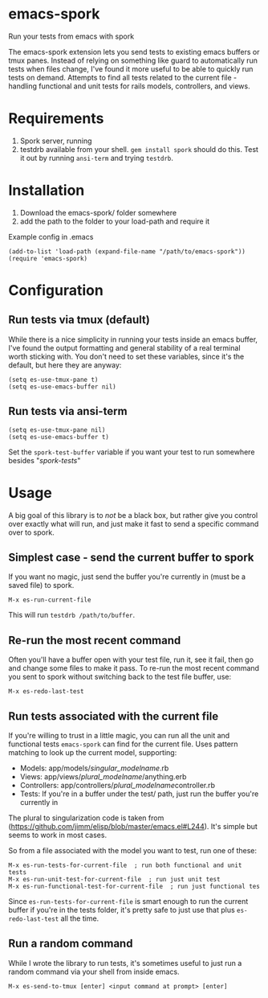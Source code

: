 emacs-spork
===========

Run your tests from emacs with spork

The emacs-spork extension lets you send tests to existing emacs buffers or tmux panes. Instead of relying on something like guard to automatically run tests when files change, I've found it more useful to be able to quickly run tests on demand. Attempts to find all tests related to the current file - handling functional and unit tests for rails models, controllers, and views.

Requirements
===========

1. Spork server, running
2. testdrb available from your shell. `gem install spork` should do this. Test it out by running `ansi-term` and trying `testdrb`.

Installation
============

1. Download the emacs-spork/ folder somewhere
2. add the path to the folder to your load-path and require it

Example config in .emacs

    (add-to-list 'load-path (expand-file-name "/path/to/emacs-spork"))
    (require 'emacs-spork)

Configuration
============

Run tests via tmux (default)
------------

While there is a nice simplicity in running your tests inside an emacs buffer, I've found the output formatting and general stability of a real terminal worth sticking with.  You don't need to set these variables, since it's the default, but here they are anyway:

    (setq es-use-tmux-pane t)
    (setq es-use-emacs-buffer nil)

Run tests via ansi-term
----------

    (setq es-use-tmux-pane nil)
    (setq es-use-emacs-buffer t)

Set the `spork-test-buffer` variable if you want your test to run somewhere besides "*spork-tests*"

Usage
============

A big goal of this library is to *not* be a black box, but rather give you control over exactly what will run, and just make it fast to send a specific command over to spork.

Simplest case - send the current buffer to spork
----------

If you want no magic, just send the buffer you're currently in (must be a saved file) to spork.

    M-x es-run-current-file

This will run `testdrb /path/to/buffer`.

Re-run the most recent command
----------

Often you'll have a buffer open with your test file, run it, see it fail, then go and change some files to make it pass. To re-run the most recent command you sent to spork without switching back to the test file buffer, use:

    M-x es-redo-last-test

Run tests associated with the current file
----------

If you're willing to trust in a little magic, you can run all the unit and functional tests `emacs-spork` can find for the current file.  Uses pattern matching to look up the current model, supporting:

* Models: app/models/*singular_modelname*.rb
* Views: app/views/*plural_modelname*/anything.erb
* Controllers: app/controllers/*plural_modelname*controller.rb
* Tests: If you're in a buffer under the test/ path, just run the buffer you're currently in

The plural to singularization code is taken from (https://github.com/jimm/elisp/blob/master/emacs.el#L244). It's simple but seems to work in most cases.

So from a file associated with the model you want to test, run one of these:

    M-x es-run-tests-for-current-file  ; run both functional and unit tests
    M-x es-run-unit-test-for-current-file  ; run just unit test
    M-x es-run-functional-test-for-current-file  ; run just functional tes

Since `es-run-tests-for-current-file` is smart enough to run the current buffer if you're in the tests folder, it's pretty safe to just use that plus `es-redo-last-test` all the time.

Run a random command
----------

While I wrote the library to run tests, it's sometimes useful to just run a random command via your shell from inside emacs.

    M-x es-send-to-tmux [enter] <input command at prompt> [enter]
